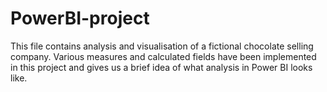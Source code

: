 # PowerBI-project

This file contains analysis and visualisation of a fictional chocolate selling company. Various measures and calculated fields have been implemented in this project and gives us a brief idea of what analysis in Power BI looks like.
